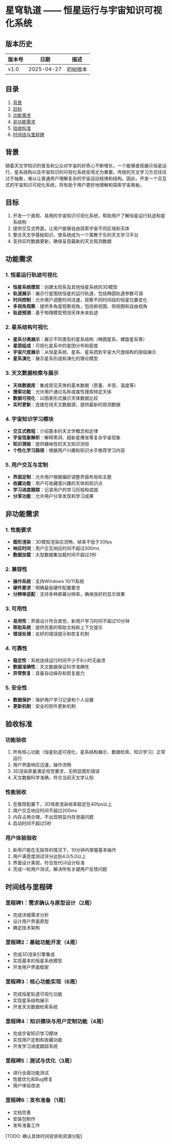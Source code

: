 # 星穹轨道 —— 恒星运行与宇宙知识可视化系统

## 版本历史
| 版本号 | 日期 | 描述 |
| --- | --- | --- |
| v1.0 | 2025-04-27 | 初始版本 |

## 目录
1. [背景](#背景)
2. [目标](#目标)
3. [功能需求](#功能需求)
4. [非功能需求](#非功能需求)
5. [验收标准](#验收标准)
6. [时间线与里程碑](#时间线与里程碑)

## 背景
随着天文学知识的普及和公众对宇宙的好奇心不断增长，一个能够直观展示恒星运行、星系结构以及宇宙知识的可视化系统变得尤为重要。传统的天文学习方式往往过于抽象，难以让普通用户理解复杂的宇宙运动规律和结构。因此，开发一个交互式的宇宙知识可视化系统，将有助于用户更好地理解和探索宇宙奥秘。

## 目标
1. 开发一个直观、易用的宇宙知识可视化系统，帮助用户了解恒星运行轨迹和星系结构
2. 提供交互式界面，让用户能够自由探索宇宙不同区域和天体
3. 整合天文学基础知识，使系统成为一个寓教于乐的天文学习平台
4. 支持实时数据更新，确保呈现最新的天文观测数据

## 功能需求

### 1. 恒星运行轨迹可视化
- **恒星系统模型**：创建太阳系及其他恒星系统的3D模型
- **轨道展示**：展示行星围绕恒星的运行轨道，包括椭圆轨道参数可调
- **时间控制**：允许用户调整时间流速，观察不同时间段的恒星位置变化
- **多视角观察**：提供多角度观察视角，包括俯视图、侧视图和自由视角
- **轨迹预测**：基于物理模型预测天体未来轨迹

### 2. 星系结构可视化
- **星系分类展示**：展示不同类型的星系结构（椭圆星系、螺旋星系等）
- **星团组成**：可视化星系中的星团分布和密度
- **宇宙尺度展示**：从恒星系统、星系、星系团到宇宙大尺度结构的层级展示
- **星系演化**：展示星系形成和演化的理论模型

### 3. 天文数据检索与展示
- **天体数据库**：集成常见天体的基本数据（质量、半径、温度等）
- **搜索功能**：允许用户通过名称或属性搜索特定天体
- **数据可视化**：以图表形式展示天体数据比较
- **实时更新**：连接在线天文数据源，提供最新的观测数据

### 4. 宇宙知识学习模块
- **交互式教程**：介绍基本的天文学概念和定律
- **宇宙现象解析**：解释黑洞、超新星爆发等复杂宇宙现象
- **知识测验**：提供趣味性的天文知识测验
- **个性化学习路径**：根据用户兴趣和知识水平推荐学习内容

### 5. 用户交互与定制
- **界面定制**：允许用户根据偏好调整界面布局和主题
- **收藏功能**：用户可收藏感兴趣的天体和知识点
- **学习进度跟踪**：记录用户的学习历程和成就
- **分享功能**：允许用户分享发现和学习成果

## 非功能需求

### 1. 性能要求
- **图形渲染**：3D模型渲染应流畅，帧率不低于30fps
- **响应时间**：用户交互响应时间不超过300ms
- **数据加载**：大型数据集加载时间不超过3秒

### 2. 兼容性
- **操作系统**：支持Windows 10/11系统
- **硬件要求**：明确最低硬件配置要求
- **分辨率适配**：支持多种屏幕分辨率，确保良好的显示效果

### 3. 可用性
- **易用性**：界面设计符合直觉，新用户学习时间不超过10分钟
- **帮助系统**：提供完善的帮助文档和上下文提示
- **错误处理**：友好的错误提示和恢复机制

### 4. 可靠性
- **稳定性**：系统连续运行时间不少于8小时无崩溃
- **数据准确性**：天文数据保证科学准确性
- **异常恢复**：具备自动保存和恢复能力

### 5. 安全性
- **数据保护**：保护用户学习记录和个人设置
- **更新机制**：安全的软件更新机制

## 验收标准

### 功能验收
1. 所有核心功能（恒星轨迹可视化、星系结构展示、数据检索、知识学习）正常运行
2. 用户界面响应迅速，操作流畅
3. 3D渲染质量满足视觉要求，无明显图形错误
4. 天文数据科学准确，符合当前天文学认知

### 性能验收
1. 在推荐配置下，3D场景渲染帧率稳定在40fps以上
2. 用户交互响应时间不超过200ms
3. 内存占用合理，不出现明显内存泄漏问题
4. 启动时间不超过5秒

### 用户体验验收
1. 新用户能在无指导的情况下，10分钟内掌握基本操作
2. 用户满意度测试评分达到4.0/5.0以上
3. 界面设计美观，符合现代UI设计标准
4. 完成一轮用户测试，解决所有关键用户反馈问题

## 时间线与里程碑

### 里程碑1：需求确认与原型设计（2周）
- 完成详细需求分析
- 设计用户界面原型
- 确定技术架构

### 里程碑2：基础功能开发（4周）
- 完成3D渲染引擎集成
- 实现基本的恒星系统模型
- 开发用户界面框架

### 里程碑3：核心功能实现（6周）
- 完成恒星轨道可视化功能
- 实现星系结构展示
- 开发天文数据检索系统

### 里程碑4：知识模块与用户定制功能（4周）
- 完成宇宙知识学习模块
- 实现用户定制和收藏功能
- 开发学习进度跟踪系统

### 里程碑5：测试与优化（3周）
- 进行全面功能测试
- 性能优化和Bug修复
- 用户体验改进

### 里程碑6：发布准备（1周）
- 文档完善
- 安装包制作
- 发布准备工作

[TODO: 确认具体时间安排和资源分配] 